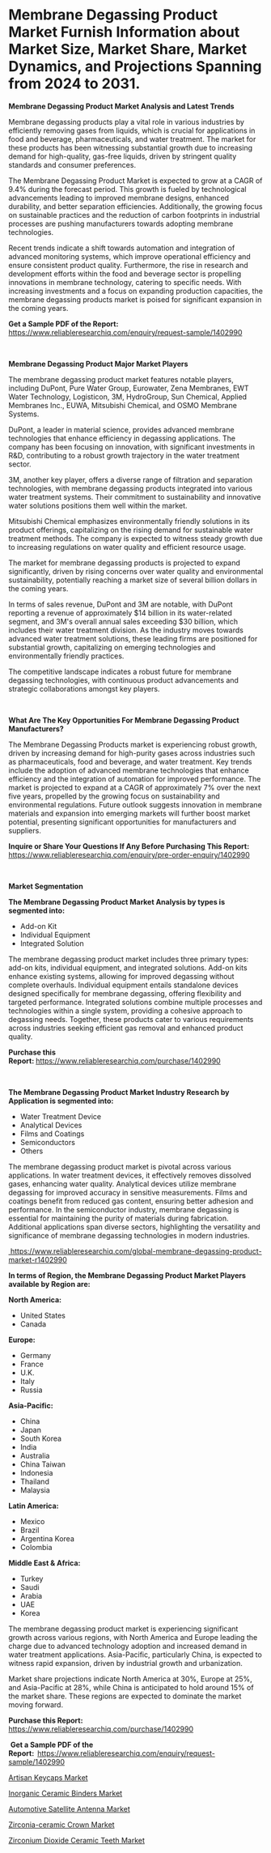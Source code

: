 <p><h1>Membrane Degassing Product Market Furnish Information about Market Size, Market Share, Market Dynamics, and Projections Spanning from 2024 to 2031.</h1></p><p><strong>Membrane Degassing Product Market Analysis and Latest Trends</strong></p>
<p><p>Membrane degassing products play a vital role in various industries by efficiently removing gases from liquids, which is crucial for applications in food and beverage, pharmaceuticals, and water treatment. The market for these products has been witnessing substantial growth due to increasing demand for high-quality, gas-free liquids, driven by stringent quality standards and consumer preferences.</p><p>The Membrane Degassing Product Market is expected to grow at a CAGR of 9.4% during the forecast period. This growth is fueled by technological advancements leading to improved membrane designs, enhanced durability, and better separation efficiencies. Additionally, the growing focus on sustainable practices and the reduction of carbon footprints in industrial processes are pushing manufacturers towards adopting membrane technologies.</p><p>Recent trends indicate a shift towards automation and integration of advanced monitoring systems, which improve operational efficiency and ensure consistent product quality. Furthermore, the rise in research and development efforts within the food and beverage sector is propelling innovations in membrane technology, catering to specific needs. With increasing investments and a focus on expanding production capacities, the membrane degassing products market is poised for significant expansion in the coming years.</p></p>
<p><strong>Get a Sample PDF of the Report:&nbsp;</strong> <a href="https://www.reliableresearchiq.com/enquiry/request-sample/1402990?utm_campaign=1088&utm_medium=2&utm_source=Github&utm_content=ia&utm_term=23102024&utm_id=membrane-degassing-product">https://www.reliableresearchiq.com/enquiry/request-sample/1402990</a></p>
<p>&nbsp;</p>
<p><strong>Membrane Degassing Product Major Market Players</strong></p>
<p><p>The membrane degassing product market features notable players, including DuPont, Pure Water Group, Eurowater, Zena Membranes, EWT Water Technology, Logisticon, 3M, HydroGroup, Sun Chemical, Applied Membranes Inc., EUWA, Mitsubishi Chemical, and OSMO Membrane Systems. </p><p>DuPont, a leader in material science, provides advanced membrane technologies that enhance efficiency in degassing applications. The company has been focusing on innovation, with significant investments in R&D, contributing to a robust growth trajectory in the water treatment sector. </p><p>3M, another key player, offers a diverse range of filtration and separation technologies, with membrane degassing products integrated into various water treatment systems. Their commitment to sustainability and innovative water solutions positions them well within the market.</p><p>Mitsubishi Chemical emphasizes environmentally friendly solutions in its product offerings, capitalizing on the rising demand for sustainable water treatment methods. The company is expected to witness steady growth due to increasing regulations on water quality and efficient resource usage.</p><p>The market for membrane degassing products is projected to expand significantly, driven by rising concerns over water quality and environmental sustainability, potentially reaching a market size of several billion dollars in the coming years. </p><p>In terms of sales revenue, DuPont and 3M are notable, with DuPont reporting a revenue of approximately $14 billion in its water-related segment, and 3M's overall annual sales exceeding $30 billion, which includes their water treatment division. As the industry moves towards advanced water treatment solutions, these leading firms are positioned for substantial growth, capitalizing on emerging technologies and environmentally friendly practices.</p><p>The competitive landscape indicates a robust future for membrane degassing technologies, with continuous product advancements and strategic collaborations amongst key players.</p></p>
<p>&nbsp;</p>
<p><strong>What Are The Key Opportunities For Membrane Degassing Product Manufacturers?</strong></p>
<p><p>The Membrane Degassing Products market is experiencing robust growth, driven by increasing demand for high-purity gases across industries such as pharmaceuticals, food and beverage, and water treatment. Key trends include the adoption of advanced membrane technologies that enhance efficiency and the integration of automation for improved performance. The market is projected to expand at a CAGR of approximately 7% over the next five years, propelled by the growing focus on sustainability and environmental regulations. Future outlook suggests innovation in membrane materials and expansion into emerging markets will further boost market potential, presenting significant opportunities for manufacturers and suppliers.</p></p>
<p><strong>Inquire or Share Your Questions If Any Before Purchasing This Report:</strong> <a href="https://www.reliableresearchiq.com/enquiry/pre-order-enquiry/1402990?utm_campaign=1088&utm_medium=2&utm_source=Github&utm_content=ia&utm_term=23102024&utm_id=membrane-degassing-product">https://www.reliableresearchiq.com/enquiry/pre-order-enquiry/1402990</a></p>
<p>&nbsp;</p>
<p><strong>Market Segmentation</strong></p>
<p><strong>The Membrane Degassing Product Market Analysis by types is segmented into:</strong></p>
<p><ul><li>Add-on Kit</li><li>Individual Equipment</li><li>Integrated Solution</li></ul></p>
<p><p>The membrane degassing product market includes three primary types: add-on kits, individual equipment, and integrated solutions. Add-on kits enhance existing systems, allowing for improved degassing without complete overhauls. Individual equipment entails standalone devices designed specifically for membrane degassing, offering flexibility and targeted performance. Integrated solutions combine multiple processes and technologies within a single system, providing a cohesive approach to degassing needs. Together, these products cater to various requirements across industries seeking efficient gas removal and enhanced product quality.</p></p>
<p><strong>Purchase this Report:&nbsp;</strong><a href="https://www.reliableresearchiq.com/purchase/1402990?utm_campaign=1088&utm_medium=2&utm_source=Github&utm_content=ia&utm_term=23102024&utm_id=membrane-degassing-product">https://www.reliableresearchiq.com/purchase/1402990</a></p>
<p>&nbsp;</p>
<p><strong>The Membrane Degassing Product Market Industry Research by Application is segmented into:</strong></p>
<p><ul><li>Water Treatment Device</li><li>Analytical Devices</li><li>Films and Coatings</li><li>Semiconductors</li><li>Others</li></ul></p>
<p><p>The membrane degassing product market is pivotal across various applications. In water treatment devices, it effectively removes dissolved gases, enhancing water quality. Analytical devices utilize membrane degassing for improved accuracy in sensitive measurements. Films and coatings benefit from reduced gas content, ensuring better adhesion and performance. In the semiconductor industry, membrane degassing is essential for maintaining the purity of materials during fabrication. Additional applications span diverse sectors, highlighting the versatility and significance of membrane degassing technologies in modern industries.</p></p>
<p><a href="https://www.reliableresearchiq.com/global-membrane-degassing-product-market-r1402990?utm_campaign=1088&utm_medium=2&utm_source=Github&utm_content=ia&utm_term=23102024&utm_id=membrane-degassing-product">&nbsp;https://www.reliableresearchiq.com/global-membrane-degassing-product-market-r1402990</a></p>
<p><strong>In terms of Region, the Membrane Degassing Product Market Players available by Region are:</strong></p>
<p>
    <p> <strong> North America: </strong>
        <ul>
            <li>United States</li>
            <li>Canada</li>
        </ul>
        </p> 
    <p> <strong> Europe: </strong>
        <ul>
            <li>Germany</li>
            <li>France</li>
            <li>U.K.</li>
            <li>Italy</li>
            <li>Russia</li>
        </ul>
        </p> 
    <p> <strong> Asia-Pacific: </strong>
        <ul>
            <li>China</li>
            <li>Japan</li>
            <li>South Korea</li>
            <li>India</li>
            <li>Australia</li>
            <li>China Taiwan</li>
            <li>Indonesia</li>
            <li>Thailand</li>
            <li>Malaysia</li>
        </ul>
        </p> 
    <p> <strong> Latin America: </strong>
        <ul>
            <li>Mexico</li>
            <li>Brazil</li>
            <li>Argentina Korea</li>
            <li>Colombia</li>
        </ul>
        </p> 
    <p> <strong> Middle East & Africa: </strong>
        <ul>
            <li>Turkey</li>
            <li>Saudi</li>
            <li>Arabia</li>
            <li>UAE</li>
            <li>Korea</li>
        </ul>
    </p>
    </p>
<p><p>The membrane degassing product market is experiencing significant growth across various regions, with North America and Europe leading the charge due to advanced technology adoption and increased demand in water treatment applications. Asia-Pacific, particularly China, is expected to witness rapid expansion, driven by industrial growth and urbanization. </p><p>Market share projections indicate North America at 30%, Europe at 25%, and Asia-Pacific at 28%, while China is anticipated to hold around 15% of the market share. These regions are expected to dominate the market moving forward.</p></p>
<p><strong>Purchase this Report: </strong><a href="https://www.reliableresearchiq.com/purchase/1402990?utm_campaign=1088&utm_medium=2&utm_source=Github&utm_content=ia&utm_term=23102024&utm_id=membrane-degassing-product">https://www.reliableresearchiq.com/purchase/1402990</a></p>
<p>&nbsp;<strong>Get a Sample PDF of the Report:&nbsp;&nbsp;</strong><a href="https://www.reliableresearchiq.com/enquiry/request-sample/1402990?utm_campaign=1088&utm_medium=2&utm_source=Github&utm_content=ia&utm_term=23102024&utm_id=membrane-degassing-product">https://www.reliableresearchiq.com/enquiry/request-sample/1402990</a></p>
<p><strong></strong></p>
<p><p><a href="https://github.com/wanvigsqmunsenr/Market-Research-Report-List-1/blob/main/artisan-keycaps-market.md?utm_campaign=1088&utm_medium=2&utm_source=Github&utm_content=ia&utm_term=23102024&utm_id=membrane-degassing-product">Artisan Keycaps Market</a></p><p><a href="https://www.linkedin.com/pulse/sustainability-trends-inorganic-ceramic-binders-industry-market-e38de?utm_campaign=1088&utm_medium=2&utm_source=Github&utm_content=ia&utm_term=23102024&utm_id=membrane-degassing-product">Inorganic Ceramic Binders Market</a></p><p><a href="https://github.com/alea79alre/Market-Research-Report-List-1/blob/main/automotive-satellite-antenna-market.md?utm_campaign=1088&utm_medium=2&utm_source=Github&utm_content=ia&utm_term=23102024&utm_id=membrane-degassing-product">Automotive Satellite Antenna Market</a></p><p><a href="https://www.linkedin.com/pulse/zirconia-ceramic-crown-market-global-regional-analysis-2024-1j9df?utm_campaign=1088&utm_medium=2&utm_source=Github&utm_content=ia&utm_term=23102024&utm_id=membrane-degassing-product">Zirconia-ceramic Crown Market</a></p><p><a href="https://www.linkedin.com/pulse/zirconium-dioxide-ceramic-teeth-mosaic-piecing-together-global-n1off?utm_campaign=1088&utm_medium=2&utm_source=Github&utm_content=ia&utm_term=23102024&utm_id=membrane-degassing-product">Zirconium Dioxide Ceramic Teeth Market</a></p></p>
